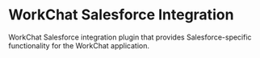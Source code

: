# WorkChat Salesforce Integration

WorkChat Salesforce integration plugin that provides Salesforce-specific functionality for the WorkChat application.
